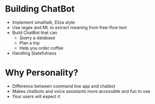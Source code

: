 # Building ChatBot

  - Implement smalltalk, Eliza style
  - Use regex and ML to extract meaning from free-flow text
  - Build ChatBot that can
    - Query a database
    - Plan a trip
    - Help you order coffee
  - Handling Statefulness

# Why Personality?

  - Difference between command line app and chatbot
  - Makes chatbots and voice assistants more accessible and fun to use
  - Your users will expect it
